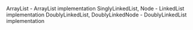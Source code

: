 ArrayList - ArrayList implementation
SinglyLinkedList, Node - LinkedList implementation
DoublyLinkedList, DoublyLinkedNode - DoublyLinkedList implementation
